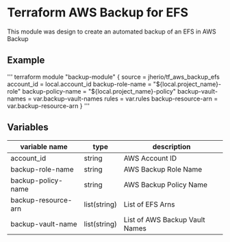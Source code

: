 # Terraform AWS Backup for EFS

This module was design to create an automated backup of an EFS in AWS Backup

## Example

''' terraform
module "backup-module" {
source = jherio/tf_aws_backup_efs
account_id = local.account_id
backup-role-name = "${local.project_name}-role"
  backup-policy-name = "${local.project_name}-policy"
backup-vault-names = var.backup-vault-names
rules = var.rules
backup-resource-arn = var.backup-resource-arn
}
'''

## Variables

| variable name       | type         | description                    |
| ------------------- | ------------ | ------------------------------ |
| account_id          | string       | AWS Account ID                 |
| backup-role-name    | string       | AWS Backup Role Name           |
| backup-policy-name  | string       | AWS Backup Policy Name         |
| backup-resource-arn | list(string) | List of EFS Arns               |
| backup-vault-name   | list(string) | List of AWS Backup Vault Names |
